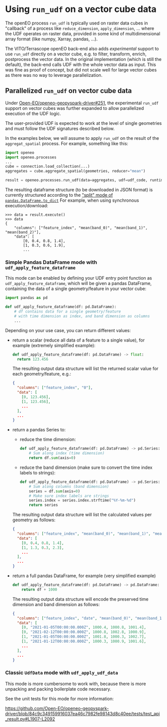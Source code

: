 

# Using `run_udf` on a vector cube data

The openEO process `run_udf` is typically used on raster data cubes
in "callback" of a process like `reduce_dimension`, `apply_dimension`, ...
where the UDF operates on raster data,
provided in some kind of multidimensional array format (like numpy, Xarray, pandas, ...).

The VITO/Terrascope openEO back-end also adds _experimental_ support
to use `run_udf` directly on a vector cube, e.g. to filter,
transform, enrich, postprocess the vector data.
In the original implementation (which is still the default),
the back-end calls UDF with the whole vector data as input.
This was fine as proof of concept, but did not scale well
for large vector cubes as there was no way to leverage parallelization.

## Parallelized `run_udf` on vector cube data

Under [Open-EO/openeo-geopyspark-driver#251](https://github.com/Open-EO/openeo-geopyspark-driver/issues/251),
the experimental `run_udf` support on vector cubes was further expanded
to allow parallelized execution of the UDF logic.

The user-provided UDF is expected to work at the level of single geometries
and must follow the UDF signatures described below.

In the examples below, we will assume to apply `run_udf` on the result
of the `aggregat_spatial` process.
For example, something like this:

```python
import openeo
import openeo.processes
...
cube = connection.load_collection(...)
aggregates = cube.aggregate_spatial(geometries, reducer="mean")

result = openeo.processes.run_udf(data=aggregates, udf=udf_code, runtime="Python")
```

The resulting dataframe structure (to be downloaded in JSON format)
is currently structured according to the
["split" mode of `pandas.DataFrame.to_dict`](https://pandas.pydata.org/pandas-docs/stable/reference/api/pandas.DataFrame.to_dict.html)
For example, when using synchronous execution/download:

```pycon
>>> data = result.execute()
>>> data
{
    "columns": ["feature_index", "mean(band_0)", "mean(band_1)", "mean(band_2)"],
    "data": [
        [0, 0.4, 0.8, 1.4],
        [1, 0.3, 0.6, 1.9],
        ...
```


### Simple Pandas DataFrame mode with `udf_apply_feature_dataframe`

This mode can be enabled by defining your UDF entry point function as `udf_apply_feature_dataframe`,
which will be given a pandas DataFrame,
containing the data of a single geometry/feature in your vector cube:

```python
import pandas as pd

def udf_apply_feature_dataframe(df: pd.DataFrame):
    # df contains data for a single geometry/feature
    # with time dimension as index, and band dimension as columns
    ...
```

Depending on your use case, you can return different values:

- return a scalar (reduce all data of a feature to a single value),
  for example (extremely simplified example):

  ```python
  def udf_apply_feature_dataframe(df: pd.DataFrame) -> float:
    return 123.456
  ```

  The resulting output data structure will list the returned
  scalar value for each geometry/feature, e.g.:

  ```json
  {
    "columns": ["feature_index", "0"],
    "data": [
      [0, 123.456],
      [1, 123.456],
      ...
    ],
    ... 
  }
  ```

- return a pandas Series to:
  - reduce the time dimension:

    ```python
    def udf_apply_feature_dataframe(df: pd.DataFrame) -> pd.Series:
        # Sum along index (time dimension)
        return df.sum(axis=0)
    ```
  - reduce the band dimension (make sure to convert the time index labels to strings):

    ```python
    def udf_apply_feature_dataframe(df: pd.DataFrame) -> pd.Series:
        # Sum along columns (band dimension)
        series = df.sum(axis=0)
        # Make sure index labels are strings
        series.index = series.index.strftime("%Y-%m-%d")
        return series
    ```
  
  The resulting output data structure will list the calculated values per geometry
  as follows:  

  ```json
  {
    "columns": ["feature_index", "mean(band_0)", "mean(band_1)", "mean(band_2)"],
    "data": [
      [0, 0.4, 0.8, 1.4],
      [1, 1.3, 0.3, 2.3],
      ...
    ],
    ... 
  }
  ```

- return a full pandas DataFrame, for example (very simplified example)

  ```python
  def udf_apply_feature_dataframe(df: pd.DataFrame) -> pd.DataFrame:
      return df + 1000
  ```
  
  The resulting output data structure will encode the preserved time dimension
  and band dimension as follows:

  ```json
  {
    "columns": ["feature_index", "date", "mean(band_0)", "mean(band_1)", "mean(band_2)"],
    "data": [
      [0, "2021-01-05T00:00:00.000Z", 1000.4, 1000.8, 1001.4],
      [0, "2021-02-12T00:00:00.000Z", 1000.8, 1002.8, 1000.9],
      [1, "2021-01-05T00:00:00.000Z", 1001.8, 1000.3, 1002.7],
      [1, "2021-01-12T00:00:00.000Z", 1000.3, 1000.9, 1001.6],
      ...
    ],
    ... 
  }
  ```


### Classic `UdfData` mode with `udf_apply_udf_data`

This mode is more cumbersome to work with, 
because there is more unpacking and packing boilerplate code
necessary.

See the unit tests for this mode for more information:

https://github.com/Open-EO/openeo-geopyspark-driver/blob/84c9c349159916037ea46c7982fe98143d8c40ee/tests/test_api_result.py#L1907-L2092